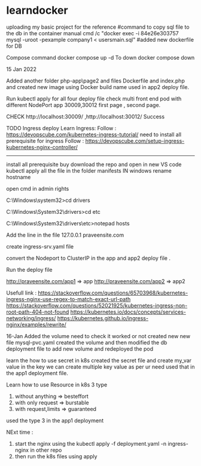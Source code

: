 # learndocker
uploading my basic project for the reference
#command to copy sql file to the db in the container 
manual cmd /c "docker exec -i 84e26e303757 mysql -uroot -pexample company1  < usersmain.sql"
#added new dockerfile for DB

Compose command 
docker compose up -d
To down
docker compose down 


15 Jan 2022

Added another folder php-app\page2 and files Dockerfile and index.php  and created new image using Docker build  name used in app2 deploy file.

Run kubectl apply for all four deploy file 
check multi front end pod with different NodePort app 30009,30012 first page , second page.

CHECK http://localhost:30009/ ,http://localhost:30012/  Success

TODO Ingress deploy 
Learn Ingress:
Follow : https://devopscube.com/kubernetes-ingress-tutorial/
need to install all prerequisite for ingress
Follow : https://devopscube.com/setup-ingress-kubernetes-nginx-controller/

------
install all prerequisite buy download the repo and open in new VS code kubectl apply  all the  file in the folder manifests
IN windows rename hostname 

open cmd in admin rights 

C:\Windows\system32>cd drivers

C:\Windows\System32\drivers>cd etc

C:\Windows\System32\drivers\etc>notepad hosts

Add the line in the file
127.0.0.1  praveensite.com

create ingress-srv.yaml file 

convert the Nodeport to ClusterIP in the app and app2 deploy file .

Run the deploy file 

http://praveensite.com/app1   => app
http://praveensite.com/app2   => app2

 Usefull link : https://stackoverflow.com/questions/65703968/kubernetes-ingress-nginx-use-regex-to-match-exact-url-path
                https://stackoverflow.com/questions/52021925/kubernetes-ingress-non-root-path-404-not-found
                https://kubernetes.io/docs/concepts/services-networking/ingress/
                https://kubernetes.github.io/ingress-nginx/examples/rewrite/


16-Jan
Added the volume 
need to check it worked or not
created new new file mysql-pvc.yaml created the volume and then modified the db deployment file to add new volume and redeployed the pod 

learn the  how to use secret in k8s
created the secret file and create my_var value in the key we can create multiple key value as per ur need 
used that in the app1 deployment file.

Learn how to use 
Resource in k8s 
3 type
1. without anything  => besteffort
2. with only request => burstable
3. with request,limits => guaranteed

used the type 3 in the app1 deployment 


NExt time :
 1. start the nginx using the kubectl apply -f deployment.yaml -n ingress-nginx in other repo
 2. then run the k8s files using apply






